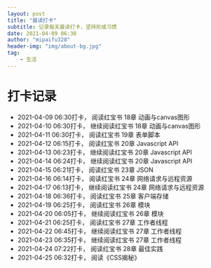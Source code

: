 ```yaml
---
layout: post
title: "晨读打卡"
subtitle: 记录每天晨读打卡，坚持形成习惯
date: 2021-04-09 06:30
author: "mipaifu328"
header-img: "img/about-bg.jpg"
tag: 
    - 生活
---
```


# 打卡记录
- 2021-04-09 06:30打卡， 阅读红宝书 18章 动画与canvas图形
- 2021-04-10 06:30打卡， 继续阅读红宝书 18章 动画与canvas图形
- 2021-04-11 06:30打卡， 阅读红宝书 19章 表单脚本
- 2021-04-12 06:15打卡， 阅读红宝书 20章 Javascript API
- 2021-04-13 06:23打卡， 继续阅读红宝书 20章 Javascript API
- 2021-04-14 06:24打卡， 继续阅读红宝书 20章 Javascript API
- 2021-04-15 06:21打卡， 阅读红宝书 23章 JSON
- 2021-04-16 06:14打卡， 阅读红宝书 24章 网络请求与远程资源
- 2021-04-17 06:13打卡， 继续阅读红宝书 24章 网络请求与远程资源
- 2021-04-18 06:36打卡， 阅读红宝书 25章 客户端存储
- 2021-04-19 06:25打卡， 阅读红宝书 26章 模块
- 2021-04-20 06:05打卡， 继续阅读红宝书 26章 模块
- 2021-04-21 06:25打卡， 阅读红宝书 27章 工作者线程
- 2021-04-22 06:45打卡， 继续阅读红宝书 27章 工作者线程
- 2021-04-23 06:35打卡， 继续阅读红宝书 27章 工作者线程
- 2021-04-24 07:22打卡， 阅读红宝书 28章 最佳实践
- 2021-04-25 06:32打卡， 阅读《CSS揭秘》